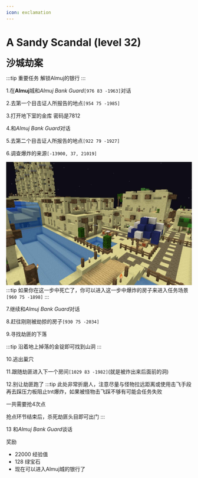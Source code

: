 ```yaml
---
icon: exclamation
---
```

# A Sandy Scandal (level 32)
<span style="font-size: 25px;">**沙城劫案**</span>

:::tip 重要任务
解锁Almuj的银行
:::

1.在**Almuj**城和*Almuj Bank Guard*`[976 83 -1963]`对话

2.去第一个目击证人所报告的地点`[954 75 -1985]`

3.打开地下室的金库 密码是7812

4.和*Almuj Bank Guard*对话

5.去第二个目击证人所报告的地点`[922 79 -1927]`

6.调查爆炸的来源`[-13900, 37, 21019]`

![](../../.vuepress/public/assets/img/lvl32-1.jpg)
:::tip
如果你在这一步中死亡了，你可以进入这一步中爆炸的房子来进入任务场景`[960 75 -1898]`
:::

7.继续和*Almuj Bank Guard*对话

8.赶往刚刚被劫掠的房子`[930 75 -2034]`

9.寻找劫匪的下落

:::tip
沿着地上掉落的金锭即可找到山洞
:::

10.逃出巢穴

11.跟随劫匪进入下一个房间`[1029 83 -1982]`(就是被炸出来后面前的洞)

12.别让劫匪跑了
:::tip
此处非常折磨人，注意尽量与怪物拉远距离或使用击飞手段再去踩压力板阻止tnt爆炸，如果被怪物击飞踩不够有可能会任务失败

一共需要抢4次点

抢点环节结束后，杀死劫匪头目即可出门
:::

13 和*Almuj Bank Guard*谈话

奖励
+ 22000 经验值
+ 128 绿宝石
+ 现在可以进入Almuj城的银行了